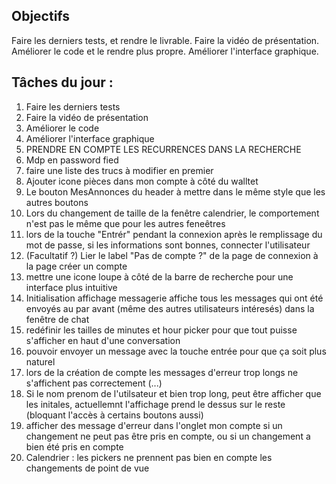 ## Objectifs

Faire les derniers tests, et rendre le livrable.
Faire la vidéo de présentation.
Améliorer le code et le rendre plus propre.
Améliorer l'interface graphique.

## Tâches du jour :

1. Faire les derniers tests
2. Faire la vidéo de présentation
3. Améliorer le code
4. Améliorer l'interface graphique
5. PRENDRE EN COMPTE LES RECURRENCES DANS LA RECHERCHE 
6. Mdp en password fied
7. faire une liste des trucs à modifier en premier
8. Ajouter icone pièces dans mon compte à côté du walltet
9. Le bouton MesAnnonces du header à mettre dans le même style que les autres boutons
10. Lors du changement de taille de la fenêtre calendrier, le comportement n'est pas le même que pour les autres feneêtres
11. lors de la touche "Entrér" pendant la connexion après le remplissage du mot de passe, si les informations sont bonnes, connecter l'utilisateur
12. (Facultatif ?) Lier le label "Pas de compte ?" de la page de connexion à la page créer un compte
13. mettre une icone loupe à côté de la barre de recherche pour une interface plus intuitive
14. Initialisation affichage messagerie affiche tous les messages qui ont été envoyés au par avant (même des autres utilisateurs intéresés) dans la fenêtre de chat
15. redéfinir les tailles de minutes et hour picker pour que tout puisse s'afficher en haut d'une conversation
16. pouvoir envoyer un message avec la touche entrée pour que ça soit plus naturel
17. lors de la création de compte les messages d'erreur trop longs ne s'affichent pas correctement (...)
18. Si le nom prenom de l'utilsateur et bien trop long, peut être afficher que les initales, actuellemnt l'affichage prend le dessus sur le reste (bloquant l'accès à certains boutons aussi)
19. afficher des message d'erreur dans l'onglet mon compte si un changement ne peut pas être pris en compte, ou si un changement a bien été pris en compte
20. Calendrier : les pickers ne prennent pas bien en compte les changements de point de vue